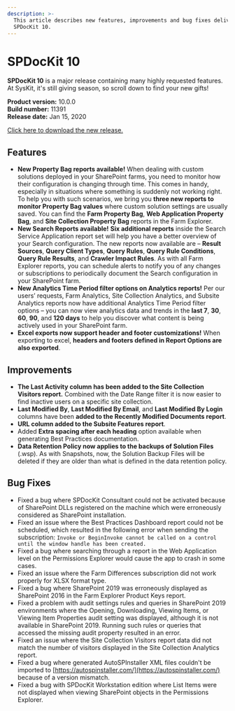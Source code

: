 ```yaml
---
description: >-
  This article describes new features, improvements and bug fixes delivered in
  SPDocKit 10.
---
```


# SPDocKit 10

**SPDocKit 10** is a major release containing many highly requested features. At SysKit, it's still giving season, so scroll down to find your new gifts!

**Product version:** 10.0.0   
**Build number:** 11391   
**Release date:** Jan 15, 2020

[Click here to download the new release.](https://www.syskit.com/products/spdockit/download/)

## Features

* **New Property Bag reports available!** When dealing with custom solutions deployed in your SharePoint farms, you need to monitor how their configuration is changing through time. This comes in handy, especially in situations where something is suddenly not working right. To help you with such scenarios, we bring you **three new reports to monitor Property Bag values** where custom solution settings are usually saved. You can find the **Farm Property Bag**, **Web Application Property Bag**, and **Site Collection Property Bag** reports in the Farm Explorer. 
* **New Search Reports available!** **Six additional reports** inside the Search Service Application report set will help you have a better overview of your Search configuration. The new reports now available are – **Result Sources**, **Query Client Types**, **Query Rules**, **Query Rule Conditions**, **Query Rule Results**, and **Crawler Impact Rules**. As with all Farm Explorer reports, you can schedule alerts to notify you of any changes or subscriptions to periodically document the Search configuration in your SharePoint farm.    
* **New Analytics Time Period filter options on Analytics reports!** Per our users’ requests, Farm Analytics, Site Collection Analytics, and Subsite Analytics reports now have additional Analytics Time Period filter options – you can now view analytics data and trends in the **last 7**, **30**, **60**, **90**, and **120 days** to help you discover what content is being actively used in your SharePoint farm. 
* **Excel exports now support header and footer customizations!**  When exporting to excel, **headers and footers defined in Report Options are also exported**.  

## Improvements

* **The Last Activity column has been added to the Site Collection Visitors report.** Combined with the Date Range filter it is now easier to find inactive users on a specific site collection. 
* **Last Modified By**, **Last Modified By Email**, and **Last Modified By Login** columns have been **added to the Recently Modified Documents report**. 
* **URL column added to the Subsite Features report**. 
* Added **Extra spacing after each heading** option available when generating Best Practices documentation. 
* **Data Retention Policy now applies to the backups of Solution Files** \(.wsp\). As with Snapshots, now, the Solution Backup Files will be deleted if they are older than what is defined in the data retention policy. 

## Bug Fixes

* Fixed a bug where SPDocKit Consultant could not be activated because of SharePoint DLLs registered on the machine which were erroneously considered as SharePoint installation.  
* Fixed an issue where the Best Practices Dashboard report could not be scheduled, which resulted in the following error when sending the subscription:  `Invoke or BeginInvoke cannot be called on a control until the window handle has been created.` 
* Fixed a bug where searching through a report in the Web Application level on the Permissions Explorer would cause the app to crash in some cases. 
* Fixed an issue where the Farm Differences subscription did not work properly for XLSX format type. 
* Fixed a bug where SharePoint 2019 was erroneously displayed as SharePoint 2016 in the Farm Explorer Product Keys report. 
* Fixed a problem with audit settings rules and queries in SharePoint 2019 environments where the Opening, Downloading, Viewing Items, or Viewing Item Properties audit setting was displayed, although it is not available in SharePoint 2019. Running such rules or queries that accessed the missing audit property resulted in an error. 
* Fixed an issue where the Site Collection Visitors report data did not match the number of visitors displayed in the Site Collection Analytics report. 
* Fixed a bug where generated AutoSPInstaller XML files couldn't be imported to [https://autospinstaller.com/](https://autospinstaller.com/) because of a version mismatch.  
* Fixed a bug with SPDocKit Workstation edition where List Items were not displayed when viewing SharePoint objects in the Permissions Explorer. 

